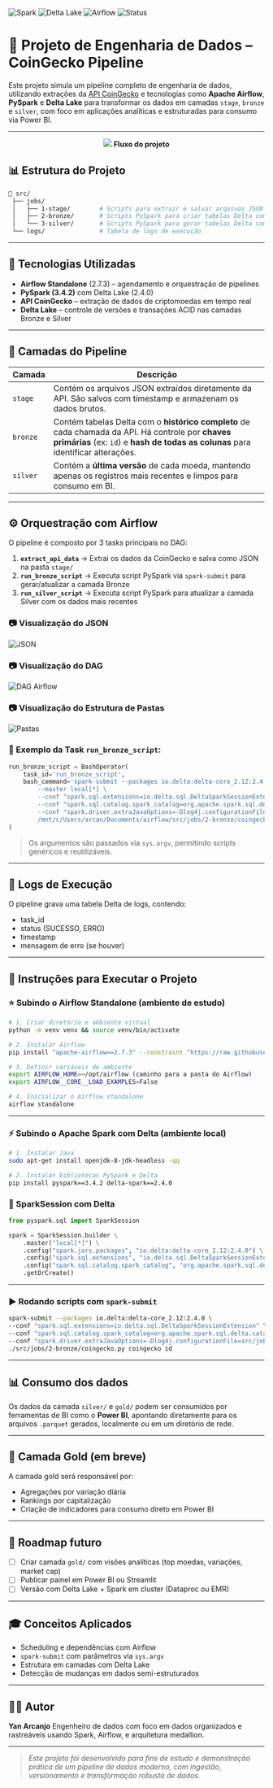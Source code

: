 ![Spark](https://img.shields.io/badge/spark-3.4.2-orange)
![Delta Lake](https://img.shields.io/badge/delta--lake-2.4.0-blue)
![Airflow](https://img.shields.io/badge/airflow-2.7.3-green)
![Status](https://img.shields.io/badge/status-em%20desenvolvimento-yellow)

# 🔗 Projeto de Engenharia de Dados – CoinGecko Pipeline

Este projeto simula um pipeline completo de engenharia de dados, utilizando extrações da [API CoinGecko](https://www.coingecko.com/) e tecnologias como **Apache Airflow**, **PySpark** e **Delta Lake** para transformar os dados em camadas `stage`, `bronze` e `silver`, com foco em aplicações analíticas e estruturadas para consumo via Power BI.

---

<p align="center">
  <img  src="imgs/pipeline.png">
  <b>Fluxo do projeto</b>
</p>

## 📊 Estrutura do Projeto

```bash
📆 src/
 ├── jobs/
 │   ├── 1-stage/        # Scripts para extrair e salvar arquivos JSON (dados brutos da API)
 │   ├── 2-bronze/       # Scripts PySpark para criar tabelas Delta com histórico completo
 │   └── 3-silver/       # Scripts PySpark para gerar tabelas Delta com o dado mais recente
 └── logs/               # Tabela de logs de execução
```

---

## 🧪 Tecnologias Utilizadas

* **Airflow Standalone** (2.7.3) – agendamento e orquestração de pipelines
* **PySpark (3.4.2)** com Delta Lake (2.4.0)
* **API CoinGecko** – extração de dados de criptomoedas em tempo real
* **Delta Lake** – controle de versões e transações ACID nas camadas Bronze e Silver

---

## 🔄 Camadas do Pipeline

| Camada   | Descrição                                                                                                                                                                             |
| -------- | ------------------------------------------------------------------------------------------------------------------------------------------------------------------------------------- |
| `stage`  | Contém os arquivos JSON extraídos diretamente da API. São salvos com timestamp e armazenam os dados brutos.                                                                           |
| `bronze` | Contém tabelas Delta com o **histórico completo** de cada chamada da API. Há controle por **chaves primárias** (ex: `id`) e **hash de todas as colunas** para identificar alterações. |
| `silver` | Contém a **última versão** de cada moeda, mantendo apenas os registros mais recentes e limpos para consumo em BI.                                                                     |

---

## ⚙️ Orquestração com Airflow

O pipeline é composto por 3 tasks principais no DAG:

1. **`extract_api_data`** → Extrai os dados da CoinGecko e salva como JSON na pasta `stage/`
2. **`run_bronze_script`** → Executa script PySpark via `spark-submit` para gerar/atualizar a camada Bronze
3. **`run_silver_script`** → Executa script PySpark para atualizar a camada Silver com os dados mais recentes

### 📷 Visualização do JSON
![JSON](imgs/json.png)

### 📷 Visualização do DAG

![DAG Airflow](imgs/dag_airflow.png)

### 📷 Visualização do Estrutura de Pastas

![Pastas](imgs/pastas.png)

### 🔧 Exemplo da Task `run_bronze_script`:

```python
run_bronze_script = BashOperator(
    task_id='run_bronze_script',
    bash_command='spark-submit --packages io.delta:delta-core_2.12:2.4.0 \
        --master local[*] \
        --conf "spark.sql.extensions=io.delta.sql.DeltaSparkSessionExtension" \
        --conf "spark.sql.catalog.spark_catalog=org.apache.spark.sql.delta.catalog.DeltaCatalog" \
        --conf "spark.driver.extraJavaOptions=-Dlog4j.configurationFile=src/jobs/log4j2.properties" \
        /mnt/c/Users/arcan/Documents/airflow/src/jobs/2-bronze/coingecko/coingecko.py coingecko id',
)
```

> Os argumentos são passados via `sys.argv`, permitindo scripts genéricos e reutilizáveis.

---

## 📝 Logs de Execução

O pipeline grava uma tabela Delta de logs, contendo:

* task\_id
* status (SUCESSO, ERRO)
* timestamp
* mensagem de erro (se houver)

---

## 🚀 Instruções para Executar o Projeto

### ⭐️ Subindo o Airflow Standalone (ambiente de estudo)

```bash
# 1. Criar diretório e ambiente virtual
python -m venv venv && source venv/bin/activate

# 2. Instalar Airflow
pip install "apache-airflow==2.7.3" --constraint "https://raw.githubusercontent.com/apache/airflow/constraints-2.7.3/constraints-3.9.txt"

# 3. Definir variáveis de ambiente
export AIRFLOW_HOME=~/opt/airflow (caminho para a pasta do Airflow)
export AIRFLOW__CORE__LOAD_EXAMPLES=False

# 4. Inicializar o Airflow standalone
airflow standalone
```

---

### ⚡ Subindo o Apache Spark com Delta (ambiente local)

```bash
# 1. Instalar Java
sudo apt-get install openjdk-8-jdk-headless -qq

# 2. Instalar bibliotecas PySpark e Delta
pip install pyspark==3.4.2 delta-spark==2.4.0
```

### 🧟 SparkSession com Delta

```python
from pyspark.sql import SparkSession

spark = SparkSession.builder \
    .master("local[*]") \
    .config("spark.jars.packages", "io.delta:delta-core_2.12:2.4.0") \
    .config("spark.sql.extensions", "io.delta.sql.DeltaSparkSessionExtension") \
    .config("spark.sql.catalog.spark_catalog", "org.apache.spark.sql.delta.catalog.DeltaCatalog") \
    .getOrCreate()
```

---

### ▶️ Rodando scripts com `spark-submit`

```bash
spark-submit --packages io.delta:delta-core_2.12:2.4.0 \
--conf "spark.sql.extensions=io.delta.sql.DeltaSparkSessionExtension" \
--conf "spark.sql.catalog.spark_catalog=org.apache.spark.sql.delta.catalog.DeltaCatalog" \
--conf "spark.driver.extraJavaOptions=-Dlog4j.configurationFile=src/jobs/log4j2.properties" \
./src/jobs/2-bronze/coingecko.py coingecko id
```

---

## 📊 Consumo dos dados

Os dados da camada `silver/` e `gold/` podem ser consumidos por ferramentas de BI como o **Power BI**, apontando diretamente para os arquivos `.parquet` gerados, localmente ou em um diretório de rede.

---

## 💎 Camada Gold (em breve)

A camada gold será responsável por:

- Agregações por variação diária
- Rankings por capitalização
- Criação de indicadores para consumo direto em Power BI

---

## 📌 Roadmap futuro

* [ ] Criar camada `gold/` com visões analíticas (top moedas, variações, market cap)
* [ ] Publicar painel em Power BI ou Streamlit
* [ ] Versão com Delta Lake + Spark em cluster (Dataproc ou EMR)

---

## 🎓 Conceitos Aplicados

- Scheduling e dependências com Airflow
- `spark-submit` com parâmetros via `sys.argv`
- Estrutura em camadas com Delta Lake
- Detecção de mudanças em dados semi-estruturados

---

## 🧑‍💻 Autor

**Yan Arcanjo**
Engenheiro de dados com foco em dados organizados e rastreáveis usando Spark, Airflow, e arquitetura medallion.

---

> *Este projeto foi desenvolvido para fins de estudo e demonstração prática de um pipeline de dados moderno, com ingestão, versionamento e transformação robusta de dados.*
